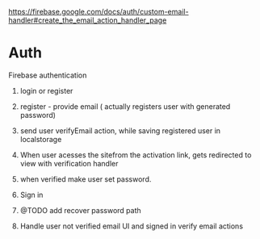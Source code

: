 https://firebase.google.com/docs/auth/custom-email-handler#create_the_email_action_handler_page


# Auth
Firebase authentication

1. login or register
2. register - provide email ( actually registers user with generated password)
3. send user verifyEmail action, while saving registered user in localstorage
4. When user acesses the sitefrom the activation link, gets redirected to view with verification handler 
5. when verified make user set password.
6. Sign in

7. @TODO add recover password path
8. Handle user not verified email UI and signed in verify email actions

